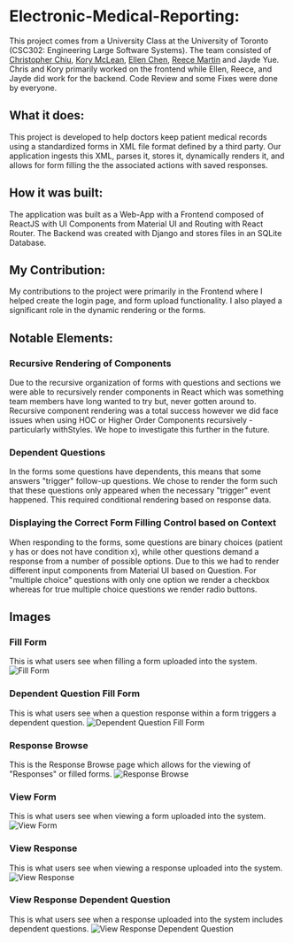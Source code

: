# Electronic-Medical-Reporting:
This project comes from a University Class at the University of Toronto (CSC302: Engineering Large Software Systems). The team consisted of [Christopher Chiu](https://github.com/chr-chiu), [Kory McLean](https://github.com/Kory-McLean), [Ellen Chen](https://github.com/BlackSpade741), [Reece Martin](https://github.com/reecemartin) and Jayde Yue. Chris and Kory primarily worked on the frontend while Ellen, Reece, and Jayde did work for the backend. Code Review and some Fixes were done by everyone.

## What it does:
This project is developed to help doctors keep patient medical records using a standardized forms in XML file format defined by a third party. Our application ingests this XML, parses it, stores it, dynamically renders it, and allows for form filling the the associated actions with saved responses.

## How it was built:
The application was built as a Web-App with a Frontend composed of ReactJS with UI Components from Material UI and Routing with React Router. The Backend was created with Django and stores files in an SQLite Database.

## My Contribution:
My contributions to the project were primarily in the Frontend where I helped create the login page, and form upload functionality. I also played a significant role in the dynamic rendering or the forms.

## Notable Elements: 

### Recursive Rendering of Components
Due to the recursive organization of forms with questions and sections we were able to recursively render components in React which was something team members have long wanted to try but, never gotten around to. Recursive component rendering was a total success however we did face issues when using HOC or Higher Order Components recursively - particularly withStyles. We hope to investigate this further in the future.

### Dependent Questions
In the forms some questions have dependents, this means that some answers "trigger" follow-up questions. We chose to render the form such that these questions only appeared when the necessary "trigger" event happened. This required conditional rendering based on response data.

### Displaying the Correct Form Filling Control based on Context
When responding to the forms, some questions are binary choices (patient y has or does not have condition x), while other questions demand a response from a number of possible options. Due to this we had to render different input components from Material UI based on Question. For "multiple choice" questions with only one option we render a checkbox whereas for true multiple choice questions we render radio buttons.

## Images

### Fill Form
This is what users see when filling a form uploaded into the system.
![Fill Form](https://github.com/reecemartin/Electronic-Medical-Reporting/blob/master/Screenshots/Fill-Form.png?raw=true)

### Dependent Question Fill Form
This is what users see when a question response within a form triggers a dependent question.
![Dependent Question Fill Form](https://github.com/reecemartin/Electronic-Medical-Reporting/blob/master/Screenshots/Fill-Form-Dependent-Question.png?raw=true)

### Response Browse
This is the Response Browse page which allows for the viewing of "Responses" or filled forms.
![Response Browse](https://github.com/reecemartin/Electronic-Medical-Reporting/blob/master/Screenshots/Response-Browse.png)

### View Form
This is what users see when viewing a form uploaded into the system.
![View Form](https://github.com/reecemartin/Electronic-Medical-Reporting/blob/master/Screenshots/View-Forms.png)

### View Response
This is what users see when viewing a response uploaded into the system.
![View Response](https://github.com/reecemartin/Electronic-Medical-Reporting/blob/master/Screenshots/View-Response.png?raw=true)

### View Response Dependent Question
This is what users see when a response uploaded into the system includes dependent questions.
![View Response Dependent Question](https://github.com/reecemartin/Electronic-Medical-Reporting/blob/master/Screenshots/View-Response-Dependent-Question.png?raw=true)

